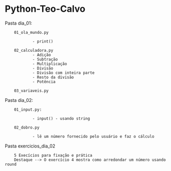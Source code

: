 # Python-Teo-Calvo

Pasta dia_01:

        01_ola_mundo.py

                - print()

        02_calculadora.py
                - Adição
                - Subtração
                - Multiplicação
                - Divisão
                - Divisão com inteira parte
                - Resto da divisão
                - Potência

        03_variaveis.py

Pasta dia_02:

        01_input.py:

                - input() - usando string
        
        02_dobro.py

                - lê um número fornecido pelo usuário e faz o cálculo
        
Pasta exercicios_dia_02

        5 Execícios para fixação e prática
        Destaque --> O exercício 4 mostra como arredondar um número usando round


                

